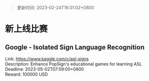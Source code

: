 > 更新时间: 2023-02-24T16:01:02+0800 

# 新上线比赛


## Google - Isolated Sign Language Recognition
Link: https://www.kaggle.com/c/asl-signs  
Description: Enhance PopSign's educational games for learning ASL  
Deadline: 2023-05-02T07:59:00+0800  
Reward: 100000 USD  

